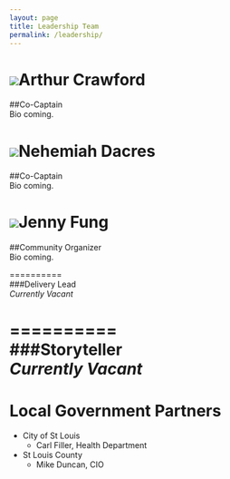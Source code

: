 ```yaml
---
layout: page
title: Leadership Team
permalink: /leadership/
---
```


<img class="profile placeholder" src="https://avatars0.githubusercontent.com/u/5983880">Arthur Crawford  
==========  
##Co-Captain  
Bio coming.  
  
<img class="profile placeholder" src="https://avatars0.githubusercontent.com/u/5983880">Nehemiah Dacres  
==========  
##Co-Captain  
Bio coming.  
  
<img class="profile placeholder" src="https://avatars0.githubusercontent.com/u/5983880">Jenny Fung  
==========  
##Community Organizer  
Bio coming.  
  
<!--<img class="profile placeholder" src="https://avatars0.githubusercontent.com/u/5983880">-->  
==========  
###Delivery Lead  
*Currently Vacant*  
  
<!--<img class="profile placeholder" src="https://avatars0.githubusercontent.com/u/5983880">-->  
==========  
###Storyteller  
*Currently Vacant*  
==========  
  
Local Government Partners  
==========  
* City of St Louis  
  - Carl Filler, Health Department
* St Louis County  
  - Mike Duncan, CIO
